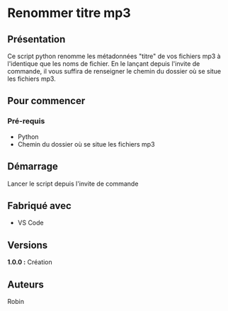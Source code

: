 # Renommer titre mp3

## Présentation

Ce script python renomme les métadonnées "titre" de vos fichiers mp3 à l'identique que les noms de fichier.
En le lançant depuis l'invite de commande, il vous suffira de renseigner le chemin du dossier où se situe les fichiers mp3.

## Pour commencer

### Pré-requis

- Python
- Chemin du dossier où se situe les fichiers mp3

## Démarrage

Lancer le script depuis l'invite de commande

## Fabriqué avec

- VS Code

## Versions

**1.0.0 :** Création

## Auteurs

Robin

